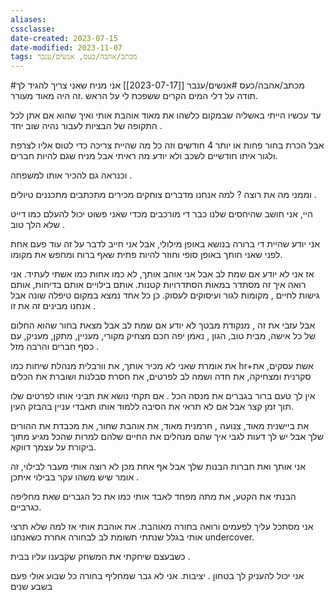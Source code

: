 ```yaml
---
aliases: 
cssclasse: 
date-created: 2023-07-15
date-modified: 2023-11-07
tags: מכתב/אהבה/כעס, אנשים/ענבר
---
```

#מכתב/אהבה/כעס #אנשים/ענבר [[2023-07-17]]
אני מניח שאני צריך להגיד לך תודה על דלי המים הקרים ששפכת לי על הראש .זה היה מאוד מעורר.

עד עכשיו הייתי באשליה שבמקום כלשהו את מאוד אוהבת אותי ואיך שהוא אם אתן לכל התקופה של הבציות לעבור נהיה שוב יחד .

אבל הכרת בחור פחות או יותר 4 חודשים וזה כל מה שהיית צריכה כדי לטוס אליו לצרפת ולגור איתו חודשיים לשכב ולא יודע מה ראיתי אבל מניח שגם להיות חברים.

וכנראה גם להכיר אותו למשפחה .

וממני מה את רוצה ? למה אנחנו מדברים צוחקים מכירים מתכתבים מתכננים טיולים .

היי, אני חושב  שהיחסים שלנו כבר די מורכבים מכדי שאני פשוט יכול להעלם כמו דייט שלא הלך טוב .

אני יודע שהיית די ברורה בנושא באופן מילולי, אבל אני חייב לדבר על זה עוד פעם אחת לפני שאני חותך באופן סופי וחוזר להיות פתית שאף ברוח ומחפש את מקומו.

אז אני לא יודע אם שמת לב אבל אני אוהב אותך, לא כמו אחות כמו אשתי לעתיד.  אני רואה איך זה מסתדר במאות הסתדרויות קטנות. אותם בילויים אותם בדיחות,   אותם גישות לחיים , מקומות לגור ועיסוקים לעסוק.  כן כל אחד נמצא במקום טיפלה שונה אבל אנחנו מבינים זה את זו .

אבל עזבי את זה , מנקודת מבטך לא יודע אם שמת לב אבל מצאת בחור שהוא החלום של כל אישה, מבית טוב, הגון , נאמן יפה חכם מצחיק מקורי, מעניין, מתקן, מעניק, עם כסף חברים והרבה מזל .

 את אומרת שאני לא מכיר אותך, את וורבלית מנהלת שיחות כמו hr+אשת עסקים, את סקרנית ומצחיקה, את חדה ושמה לב לפרטים, את חסרת סבלנות ושוברת את הכלים

אין לך טעם ברור בגברים את מנסה הכל . אם תקחי נושא את תביני אותו לפרטים שלו תוך זמן קצר אבל אם לא תראי את הסיבה ללמוד אותו תאבדי עניין בהבזק העין.

את ביישנית מאוד, צנועה , חרמנית מאוד, את אוהבת שחור, את מכבדת את ההורים שלך אבל יש לך דעות לגבי איך שהם מנהלים את החיים שלהם למרות שהכל מגיע מתוך ביקורת על עצמך דווקא.  

אני אותך ואת חברות הבנות שלך אבל אף אחת מכן לא רוצה אותי מעבר לבילוי, זה אומר שיש משהו עקר בבילוי איתכן .

הבנתי את הקטע, את מתה מפחד לאבד אותי כמו את כל הגברים שאת מחליפה כגרביים.

אני מסתכל עליך לפעמים ורואה בחורה מאוהבת. את אוהבת אותי אז למה שלא תרצי אותי בגלל שנתתי תשומת לב לבחורה אחרת כשאנחנו undercover.

כשבעצם שיחקתי את המשחק שקבענו עליו בבית .

אני יכול להעניק לך בטחון .  יציבות. אני לא גבר שמחליף בחורה כל שבוע אולי פעם בשבע שנים
